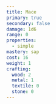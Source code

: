 ```yaml
---
title: Mace
primary: true
secondary: false
damage: 1d6
range: 0
properties:
  - simple
mastery: sap
cost: 16
weight: 1
crafting:
  wood: 2
  metal: 1
  textile: 0
  stone: 0
---
```


